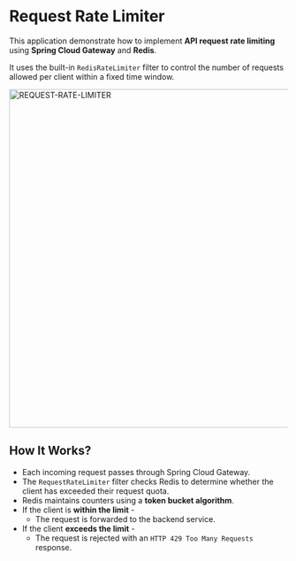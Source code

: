 # Request Rate Limiter

This application demonstrate how to implement **API request rate limiting** using **Spring Cloud Gateway** and **Redis**.

It uses the built-in `RedisRateLimiter` filter to control the number of requests allowed per client within a fixed time window.

<img width="1217" height="612" alt="REQUEST-RATE-LIMITER" src="https://github.com/user-attachments/assets/946be370-328c-4db2-8fa7-ae5defc76e7a" />

## How It Works?

- Each incoming request passes through Spring Cloud Gateway.
- The `RequestRateLimiter` filter checks Redis to determine whether the client has exceeded their request quota.
- Redis maintains counters using a **token bucket algorithm**.
- If the client is **within the limit** - 
  - The request is forwarded to the backend service.
- If the client **exceeds the limit** - 
  - The request is rejected with an `HTTP 429 Too Many Requests` response.
